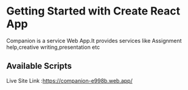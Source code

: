 # Getting Started with Create React App

Companion is a service Web App.It provides services like Assignment help,creative writing,presentation etc

## Available Scripts

Live Site Link :https://companion-e998b.web.app/


